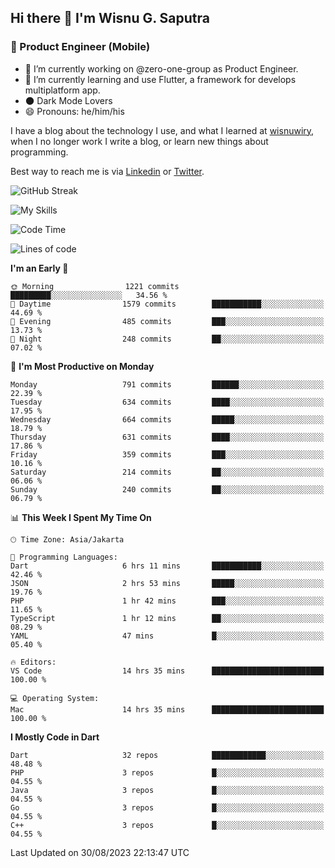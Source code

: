 ## Hi there 👋 I'm Wisnu G. Saputra

### :mobile_phone_off: Product Engineer (Mobile)

- 🔭 I’m currently working on @zero-one-group as Product Engineer.
- 🌱 I’m currently learning and use Flutter, a framework for develops multiplatform app.
- 🌑 Dark Mode Lovers
- 😄 Pronouns: he/him/his

I have a blog about the technology I use, and what I learned at [wisnuwiry](https://wisnuwiry.space/), when I no longer work I write a blog, or learn new things about programming.

Best way to reach me is via [Linkedin](https://www.linkedin.com/in/wisnu-saputra/) or [Twitter](https://twitter.com/wisnuwiry).

![GitHub Streak](https://streak-stats.demolab.com?user=wisnuwiry&theme=dark&hide_border=true)

![My Skills](https://skillicons.dev/icons?i=dart,flutter,kotlin,swift,go,js,css,neovim,git,linux&perline=5)

<!--START_SECTION:waka-->
![Code Time](http://img.shields.io/badge/Code%20Time-686%20hrs-blue)

![Lines of code](https://img.shields.io/badge/From%20Hello%20World%20I%27ve%20Written-4.7%20million%20lines%20of%20code-blue)

**I'm an Early 🐤** 

```text
🌞 Morning                1221 commits        █████████░░░░░░░░░░░░░░░░   34.56 % 
🌆 Daytime                1579 commits        ███████████░░░░░░░░░░░░░░   44.69 % 
🌃 Evening                485 commits         ███░░░░░░░░░░░░░░░░░░░░░░   13.73 % 
🌙 Night                  248 commits         ██░░░░░░░░░░░░░░░░░░░░░░░   07.02 % 
```
📅 **I'm Most Productive on Monday** 

```text
Monday                   791 commits         ██████░░░░░░░░░░░░░░░░░░░   22.39 % 
Tuesday                  634 commits         ████░░░░░░░░░░░░░░░░░░░░░   17.95 % 
Wednesday                664 commits         █████░░░░░░░░░░░░░░░░░░░░   18.79 % 
Thursday                 631 commits         ████░░░░░░░░░░░░░░░░░░░░░   17.86 % 
Friday                   359 commits         ███░░░░░░░░░░░░░░░░░░░░░░   10.16 % 
Saturday                 214 commits         ██░░░░░░░░░░░░░░░░░░░░░░░   06.06 % 
Sunday                   240 commits         ██░░░░░░░░░░░░░░░░░░░░░░░   06.79 % 
```


📊 **This Week I Spent My Time On** 

```text
🕑︎ Time Zone: Asia/Jakarta

💬 Programming Languages: 
Dart                     6 hrs 11 mins       ███████████░░░░░░░░░░░░░░   42.46 % 
JSON                     2 hrs 53 mins       █████░░░░░░░░░░░░░░░░░░░░   19.76 % 
PHP                      1 hr 42 mins        ███░░░░░░░░░░░░░░░░░░░░░░   11.65 % 
TypeScript               1 hr 12 mins        ██░░░░░░░░░░░░░░░░░░░░░░░   08.29 % 
YAML                     47 mins             █░░░░░░░░░░░░░░░░░░░░░░░░   05.40 % 

🔥 Editors: 
VS Code                  14 hrs 35 mins      █████████████████████████   100.00 % 

💻 Operating System: 
Mac                      14 hrs 35 mins      █████████████████████████   100.00 % 
```

**I Mostly Code in Dart** 

```text
Dart                     32 repos            ████████████░░░░░░░░░░░░░   48.48 % 
PHP                      3 repos             █░░░░░░░░░░░░░░░░░░░░░░░░   04.55 % 
Java                     3 repos             █░░░░░░░░░░░░░░░░░░░░░░░░   04.55 % 
Go                       3 repos             █░░░░░░░░░░░░░░░░░░░░░░░░   04.55 % 
C++                      3 repos             █░░░░░░░░░░░░░░░░░░░░░░░░   04.55 % 
```




 Last Updated on 30/08/2023 22:13:47 UTC
<!--END_SECTION:waka-->
